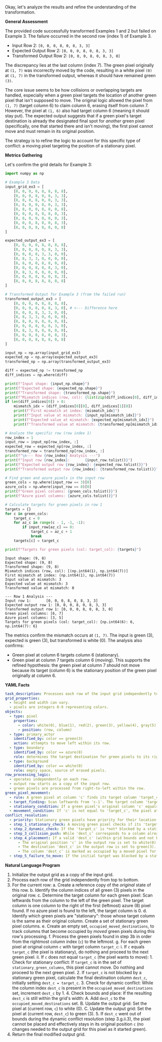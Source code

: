 Okay, let's analyze the results and refine the understanding of the transformation.

**General Assessment**

The provided code successfully transformed Examples 1 and 2 but failed on Example 3. The failure occurred in the second row (index 1) of Example 3.

*   Input Row 2: `[0, 0, 0, 8, 0, 8, 3, 3]`
*   Expected Output Row 2: `[0, 0, 0, 8, 0, 8, 3, 3]`
*   Transformed Output Row 2: `[0, 0, 0, 8, 0, 8, 3, 0]`

The discrepancy lies at the last column (index 7). The green pixel originally at `(1, 7)` was incorrectly moved by the code, resulting in a white pixel `(0)` at `(1, 7)` in the transformed output, whereas it should have remained green `(3)`.

The core issue seems to be how collisions or overlapping targets are handled, especially when a green pixel targets the location of another green pixel that isn't supposed to move. The original logic allowed the pixel from `(1, 7)` (target column 6) to claim column 6, erasing itself from column 7. However, the pixel at `(1, 6)` also had target column 6 (meaning it should stay put). The expected output suggests that if a green pixel's target destination is already the designated final spot for *another* green pixel (specifically, one that started there and isn't moving), the first pixel cannot move and must remain in its original position.

The strategy is to refine the logic to account for this specific type of conflict: a moving pixel targeting the position of a stationary pixel.

**Metrics Gathering**

Let's confirm the grid details for Example 3:

``` python
import numpy as np

# Example 3 Data
input_grid_ex3 = [
    [0, 0, 0, 0, 8, 8, 8, 8],
    [0, 0, 0, 8, 0, 8, 3, 3],
    [8, 0, 0, 8, 0, 0, 3, 3],
    [8, 8, 0, 0, 0, 0, 3, 3],
    [8, 8, 0, 0, 8, 8, 0, 8],
    [0, 0, 0, 8, 0, 8, 0, 3],
    [0, 8, 0, 0, 0, 0, 0, 3],
    [0, 0, 0, 8, 8, 0, 8, 3],
    [8, 0, 0, 8, 8, 8, 0, 8]
]

expected_output_ex3 = [
    [0, 0, 0, 0, 8, 8, 8, 8],
    [0, 0, 0, 8, 0, 8, 3, 3],
    [8, 0, 0, 8, 3, 3, 0, 0],
    [8, 8, 3, 3, 0, 0, 0, 0],
    [8, 8, 0, 0, 8, 8, 0, 8],
    [0, 0, 0, 8, 0, 8, 3, 0],
    [0, 8, 3, 0, 0, 0, 0, 0],
    [0, 0, 0, 8, 8, 0, 8, 3],
    [8, 0, 0, 8, 8, 8, 0, 8]
]

# Transformed Output for Example 3 (from the failed run)
transformed_output_ex3 = [
    [0, 0, 0, 0, 8, 8, 8, 8],
    [0, 0, 0, 8, 0, 8, 3, 0], # <--- Difference here
    [8, 0, 0, 8, 3, 3, 0, 0],
    [8, 8, 3, 3, 0, 0, 0, 0],
    [8, 8, 0, 0, 8, 8, 0, 8],
    [0, 0, 0, 8, 0, 8, 3, 0],
    [0, 8, 3, 0, 0, 0, 0, 0],
    [0, 0, 0, 8, 8, 0, 8, 3],
    [8, 0, 0, 8, 8, 8, 0, 8]
]

input_np = np.array(input_grid_ex3)
expected_np = np.array(expected_output_ex3)
transformed_np = np.array(transformed_output_ex3)

diff = expected_np != transformed_np
diff_indices = np.where(diff)

print(f"Input shape: {input_np.shape}")
print(f"Expected shape: {expected_np.shape}")
print(f"Transformed shape: {transformed_np.shape}")
print(f"Mismatch indices (row, col): {list(zip(diff_indices[0], diff_indices[1]))}")
if len(diff_indices[0]) > 0:
    mismatch_idx = (diff_indices[0][0], diff_indices[1][0])
    print(f"First mismatch at index: {mismatch_idx}")
    print(f"Input value at mismatch: {input_np[mismatch_idx]}")
    print(f"Expected value at mismatch: {expected_np[mismatch_idx]}")
    print(f"Transformed value at mismatch: {transformed_np[mismatch_idx]}")

# Analyze the specific row (row index 1)
row_index = 1
input_row = input_np[row_index, :]
expected_row = expected_np[row_index, :]
transformed_row = transformed_np[row_index, :]
print(f"\n--- Row {row_index} Analysis ---")
print(f"Input row {row_index}:       {input_row.tolist()}")
print(f"Expected output row {row_index}: {expected_row.tolist()}")
print(f"Transformed output row {row_index}: {transformed_row.tolist()}")

# Find green and azure pixels in the input row
green_cols = np.where(input_row == 3)[0]
azure_cols = np.where(input_row == 8)[0]
print(f"Green pixel columns: {green_cols.tolist()}")
print(f"Azure pixel columns: {azure_cols.tolist()}")

# Calculate targets for green pixels in row 1
targets = {}
for c in green_cols:
    target_c = 0
    for az_c in range(c - 1, -1, -1):
        if input_row[az_c] == 8:
            target_c = az_c + 1
            break
    targets[c] = target_c

print(f"Targets for green pixels (col: target_col): {targets}")
```
```
Input shape: (9, 8)
Expected shape: (9, 8)
Transformed shape: (9, 8)
Mismatch indices (row, col): [(np.int64(1), np.int64(7))]
First mismatch at index: (np.int64(1), np.int64(7))
Input value at mismatch: 3
Expected value at mismatch: 3
Transformed value at mismatch: 0

--- Row 1 Analysis ---
Input row 1:       [0, 0, 0, 8, 0, 8, 3, 3]
Expected output row 1: [0, 0, 0, 8, 0, 8, 3, 3]
Transformed output row 1: [0, 0, 0, 8, 0, 8, 3, 0]
Green pixel columns: [6, 7]
Azure pixel columns: [3, 5]
Targets for green pixels (col: target_col): {np.int64(6): 6, np.int64(7): 6}

```
The metrics confirm the mismatch occurs at `(1, 7)`. The input is green (3), expected is green (3), but transformed is white (0).
The analysis also confirms:
*   Green pixel at column 6 targets column 6 (stationary).
*   Green pixel at column 7 targets column 6 (moving).
This supports the refined hypothesis: the green pixel at column 7 should not move because its target (column 6) is the stationary position of the green pixel originally at column 6.

**YAML Facts**


```yaml
task_description: Processes each row of the input grid independently to move green pixels leftwards based on the position of azure pixels, resolving conflicts.
grid_properties:
  - height and width can vary.
  - pixels are integers 0-9 representing colors.
objects:
  - type: pixel
    properties:
      - color: white(0), blue(1), red(2), green(3), yellow(4), gray(5), magenta(6), orange(7), azure(8), maroon(9)
      - position: (row, column)
  - type: primary_actor
    identified_by: color == green(3)
    action: attempts to move left within its row.
  - type: boundary
    identified_by: color == azure(8)
    role: determines the target destination for green pixels to its right.
  - type: background
    identified_by: color == white(0)
    role: empty space, source of erased pixels.
row_processing_logic:
  - operates independently on each row.
  - output row starts as a copy of the input row.
  - green pixels are processed from right-to-left within the row.
green_pixel_movement:
  - rule: A green pixel at column 'c' finds its target column 'target_c'.
  - target_finding: Scan leftwards from 'c-1'. The target column 'target_c' is the column immediately to the right ('az_c + 1') of the first azure(8) pixel encountered at 'az_c'. If no azure pixel is found to the left, 'target_c' is 0.
  - stationary_condition: If a green pixel's original column 'c' equals its 'target_c', it is considered stationary and does not move.
  - movement_condition: If 'c' is not equal to 'target_c', the pixel attempts to move.
conflict_resolution:
  - priority: Stationary green pixels have priority for their location.
  - step_1_stationary_check: A moving green pixel checks if its 'target_c' is the location of a stationary green pixel (identified based on original positions and targets). If yes, the moving pixel *does not move* and stays at its original column 'c'.
  - step_2_dynamic_check: If the 'target_c' is *not* blocked by a stationary green pixel, the moving pixel calculates its destination 'dest_c', starting at 'target_c'.
  - step_3_collision_push: While 'dest_c' corresponds to a column already filled by *another green pixel that has successfully moved* during the processing of the current row, increment 'dest_c' by 1.
  - step_4_placement: If a valid 'dest_c' (within grid bounds and not blocked by stationary or previously moved pixels) is found:
      - The original position 'c' in the output row is set to white(0).
      - The destination 'dest_c' in the output row is set to green(3).
      - The column 'dest_c' is marked as occupied by a moved pixel for subsequent checks within the same row.
  - step_5_failure_to_move: If the initial target was blocked by a stationary pixel (step 1), or if collision pushing (step 3) results in 'dest_c' going out of bounds, the green pixel remains in its original position 'c'.
```


**Natural Language Program**

1.  Initialize the output grid as a copy of the input grid.
2.  Process each row of the grid independently from top to bottom.
3.  For the current row:
    a.  Create a reference copy of the *original* state of this row.
    b.  Identify the column indices of all green (3) pixels in the original row.
    c.  Determine the target column for each green pixel: Scan leftwards from the column to the left of the green pixel. The target column is one column to the right of the first (leftmost) azure (8) pixel found. If no azure pixel is found to the left, the target column is 0.
    d.  Identify which green pixels are "stationary": those whose target column is the same as their original column. Create a set of stationary green pixel columns.
    e.  Create an empty set, `occupied_moved_destinations`, to track columns that become occupied by *moved* green pixels during this row's processing.
    f.  Process the green pixels found in step 3b in order from the rightmost column index (`c`) to the leftmost.
    g.  For each green pixel at original column `c` with target column `target_c`:
        i.  If `c` equals `target_c` (the pixel is stationary), do nothing and proceed to the next green pixel.
        ii. If `c` does not equal `target_c` (the pixel wants to move):
            1.  Check for stationary conflict: If `target_c` is in the set of `stationary_green_columns`, this pixel cannot move. Do nothing and proceed to the next green pixel.
            2.  If `target_c` is not blocked by a stationary green pixel, calculate the final destination column `dest_c`, initially setting `dest_c = target_c`.
            3.  Check for dynamic conflict: While the column index `dest_c` is present in the `occupied_moved_destinations` set, increment `dest_c` by 1.
            4.  Check bounds and place: If the resulting `dest_c` is still within the grid's width:
                A.  Add `dest_c` to the `occupied_moved_destinations` set.
                B.  Update the output grid: Set the pixel at (current row, `c`) to white (0).
                C.  Update the output grid: Set the pixel at (current row, `dest_c`) to green (3).
            5.  If `dest_c` went out of bounds during the dynamic conflict resolution (step 3.g.ii.3), the pixel cannot be placed and effectively stays in its original position `c` (no changes needed to the output grid for this pixel as it started green).
4.  Return the final modified output grid.